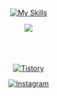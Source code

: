 <div align=center>

<br>
    
[![My Skills](https://skillicons.dev/icons?i=cs,cpp,unity,unreal,blender,figma,visualstudio,rider,githubactions,firebase,nodejs,mongodb,&perline=6)](https://skillicons.dev)

<img src="https://github.com/user-attachments/assets/4fd1eb0f-d403-4378-9064-5075fffba35c">

<br>

<br>

<br>

<br>

<a href = "https://gugyeoj1n.tistory.com/"><img alt="Tistory" src ="https://img.shields.io/badge/Tistory-DD4B39.svg?&style=for-the-badge&logo=Tistory&logoColor=white"/>

<a href = "https://www.instagram.com/gugyeoj1n/"><img alt="Instagram" src ="https://img.shields.io/badge/Instagram-E4405F.svg?&style=for-the-badge&logo=Instagram&logoColor=white"/>


</div>
